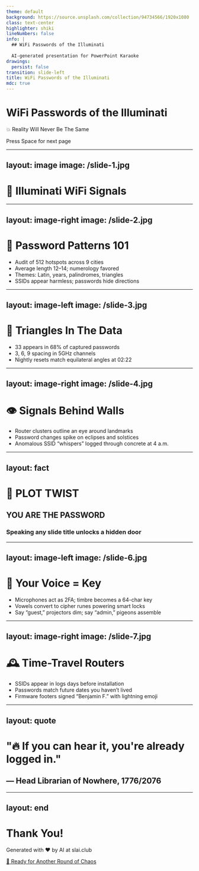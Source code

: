 ```yaml
---
theme: default
background: https://source.unsplash.com/collection/94734566/1920x1080
class: text-center
highlighter: shiki
lineNumbers: false
info: |
  ## WiFi Passwords of the Illuminati
  
  AI-generated presentation for PowerPoint Karaoke
drawings:
  persist: false
transition: slide-left
title: WiFi Passwords of the Illuminati
mdc: true
---
```


# WiFi Passwords of the Illuminati

💥 Reality Will Never Be The Same

<div class="pt-12">
  <span @click="$slidev.nav.next" class="px-2 py-1 rounded cursor-pointer" hover="bg-white bg-opacity-10">
    Press Space for next page <carbon:arrow-right class="inline"/>
  </span>
</div>

<div class="abs-br m-6 flex gap-2">
  <a href="https://github.com/beevelop/slai.club" target="_blank" alt="GitHub"
    class="text-xl slidev-icon-btn opacity-50 !border-none !hover:text-white">
    <carbon-logo-github />
  </a>
</div>

---
layout: image
image: /slide-1.jpg
---

# 📶 Illuminati WiFi Signals

---
layout: image-right
image: /slide-2.jpg
---

# 🔐 Password Patterns 101

<v-clicks>

- Audit of 512 hotspots across 9 cities
- Average length 12–14; numerology favored
- Themes: Latin, years, palindromes, triangles
- SSIDs appear harmless; passwords hide directions

</v-clicks>

---
layout: image-left
image: /slide-3.jpg
---

# 📡 Triangles In The Data

<v-clicks>

- 33 appears in 68% of captured passwords
- 3, 6, 9 spacing in 5GHz channels
- Nightly resets match equilateral angles at 02:22

</v-clicks>

---
layout: image-right
image: /slide-4.jpg
---

# 👁️ Signals Behind Walls

<v-clicks>

- Router clusters outline an eye around landmarks
- Password changes spike on eclipses and solstices
- Anomalous SSID “whispers” logged through concrete at 4 a.m.

</v-clicks>

---
layout: fact
---

# 🛑 PLOT TWIST
## YOU ARE THE PASSWORD
### Speaking any slide title unlocks a hidden door

---
layout: image-left
image: /slide-6.jpg
---

# 🧬 Your Voice = Key

<v-clicks>

- Microphones act as 2FA; timbre becomes a 64-char key
- Vowels convert to cipher runes powering smart locks
- Say “guest,” projectors dim; say “admin,” pigeons assemble

</v-clicks>

---
layout: image-right
image: /slide-7.jpg
---

# 🕰️ Time-Travel Routers

<v-clicks>

- SSIDs appear in logs days before installation
- Passwords match future dates you haven’t lived
- Firmware footers signed “Benjamin F.” with lightning emoji

</v-clicks>

---
layout: quote
---

# "🔥 If you can hear it, you're already logged in."
## — Head Librarian of Nowhere, 1776/2076

---
layout: end
---

# Thank You!

Generated with ❤️ by AI at slai.club

<div class="pt-12">
  <a href="https://slai.club" target="_blank" class="px-6 py-3 rounded-full cursor-pointer inline-block bg-gradient-to-r from-purple-500 to-pink-500 text-white font-bold" hover="shadow-lg transform scale-105">
    🎲 Ready for Another Round of Chaos
  </a>
</div>

